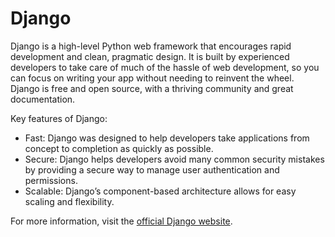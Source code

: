 # Django

Django is a high-level Python web framework that encourages rapid development and clean, pragmatic design. It is built by experienced developers to take care of much of the hassle of web development, so you can focus on writing your app without needing to reinvent the wheel. Django is free and open source, with a thriving community and great documentation.

Key features of Django:
- Fast: Django was designed to help developers take applications from concept to completion as quickly as possible.
- Secure: Django helps developers avoid many common security mistakes by providing a secure way to manage user authentication and permissions.
- Scalable: Django’s component-based architecture allows for easy scaling and flexibility.

For more information, visit the [official Django website](https://www.djangoproject.com/).